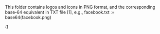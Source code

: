 This folder contains logos and icons in PNG format, and the corresponding base-64 equivalent in TXT file [1], e.g., facebook.txt := base64(facebook.png)

:[1](https://www.thesitewizard.com/html-tutorial/embed-images-with-data-urls.shtml)